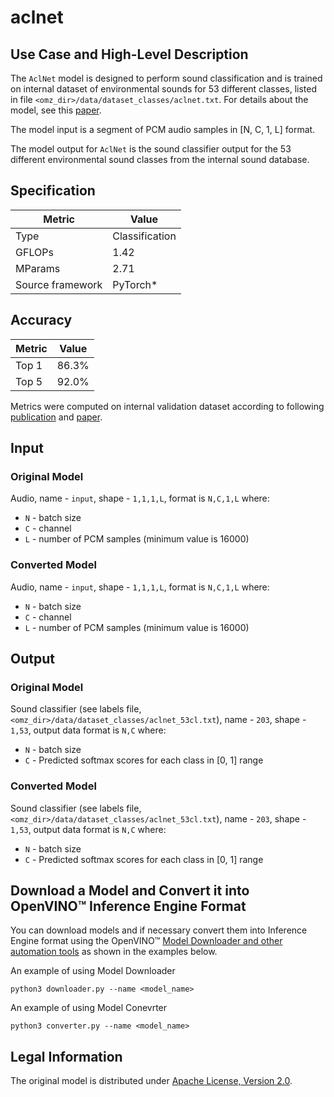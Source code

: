 # aclnet

## Use Case and High-Level Description

The `AclNet` model is designed to perform sound classification and is trained on internal dataset of environmental sounds for 53 different classes, listed in file `<omz_dir>/data/dataset_classes/aclnet.txt`.
For details about the model, see this [paper](https://arxiv.org/abs/1811.06669).

The model input is a segment of PCM audio samples in [N, C, 1, L] format.

The model output for `AclNet` is the sound classifier output for the 53 different environmental sound classes from the internal sound database.

## Specification

| Metric            | Value         |
|-------------------|---------------|
| Type              | Classification|
| GFLOPs            | 1.42          |
| MParams           | 2.71          |
| Source framework  | PyTorch\*     |

## Accuracy

| Metric | Value |
| ------ | ----- |
| Top 1  | 86.3% |
| Top 5  | 92.0% |

Metrics were computed on internal validation dataset according to following [publication](http://dcase.community/documents/workshop2019/proceedings/DCASE2019Workshop_Huang_52.pdf) and [paper](https://arxiv.org/abs/1811.06669).

## Input

### Original Model

Audio, name - `input`, shape - `1,1,1,L`, format is `N,C,1,L` where:

- `N` - batch size
- `C` - channel
- `L` - number of PCM samples (minimum value is 16000)

### Converted Model

Audio, name - `input`, shape - `1,1,1,L`, format is `N,C,1,L` where:

- `N` - batch size
- `C` - channel
- `L` - number of PCM samples (minimum value is 16000)

## Output

### Original Model

Sound classifier (see labels file, `<omz_dir>/data/dataset_classes/aclnet_53cl.txt`), name - `203`, shape - `1,53`, output data format is `N,C` where:

- `N` - batch size
- `C` - Predicted softmax scores for each class in [0, 1] range

### Converted Model

Sound classifier (see labels file, `<omz_dir>/data/dataset_classes/aclnet_53cl.txt`), name - `203`, shape - `1,53`, output data format is `N,C` where:

- `N` - batch size
- `C` - Predicted softmax scores for each class in [0, 1] range

## Download a Model and Convert it into OpenVINO™ Inference Engine Format

You can download models and if necessary convert them into Inference Engine format using the OpenVINO™ [Model Downloader and other automation tools](../../../tools/downloader/README.md) as shown in the examples below.

An example of using Model Downloader
```
python3 downloader.py --name <model_name>
```

An example of using Model Conevrter
```
python3 converter.py --name <model_name>
```

## Legal Information

The original model is distributed under [Apache License, Version 2.0](https://www.apache.org/licenses/LICENSE-2.0.html).
